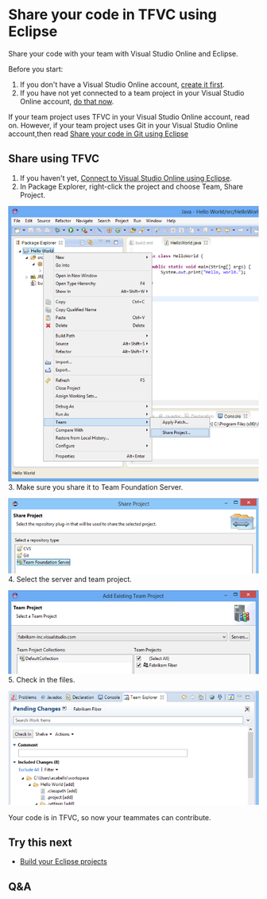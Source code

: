 <properties
	pageTitle="Share your code in TFVC using Eclipse"
  description="Share your code in TFVC using Eclipse"
  services="visual-studio-online"
  documentationCenter = ""
  authors="terryaustin"
  manager="terryaustin"
  editor="terryaustin" /> 

# Share your code in TFVC using Eclipse


Share your code with your team with Visual Studio Online and Eclipse.



Before you start:


1. If you don't have a Visual Studio Online account, [create it first](../../setup/sign-up-for-visual-studio-online.md).
2. If you have not yet connected to a team project in your Visual Studio Online account, [do that now](../../setup/connect-to-visual-studio-online.md).


If your team project uses TFVC in your Visual Studio Online account, read on. However, if your team project uses Git in your Visual Studio Online account,then read [Share your code in Git using Eclipse](../share-your-code-in-git-eclipse.md)






## Share using TFVC

1. If you haven't yet, [Connect to Visual Studio Online using Eclipse](../../setup/connect-to-visual-studio-online.md#TEEConnect).
2. In Package Explorer, right-click the project and choose Team, Share Project.



![In the Package Explorer, the project's context menu, Team, Share Project](./media/share-your-code-in-tfvc-eclipse/share-project.png)
3. Make sure you share it to Team Foundation Server.



![Share Project dialog box with tfvc selected](./media/share-your-code-in-tfvc-eclipse/share-project-tfvc.png)
4. Select the server and team project.



![Select Team Project](./media/share-your-code-in-tfvc-eclipse/add-existing-team-project.png)
5. Check in the files.



![Check in pending changes](./media/share-your-code-in-tfvc-eclipse/checkin-changes-tfvc.png)


Your code is in TFVC, so now your teammates can contribute.


## Try this next

- [Build your Eclipse projects](../../build/build-your-app-eclipse.md)

## Q&amp;A
